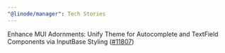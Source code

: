 ```yaml
---
"@linode/manager": Tech Stories
---
```


Enhance MUI Adornments: Unify Theme for Autocomplete and TextField Components via InputBase Styling ([#11807](https://github.com/linode/manager/pull/11807))
